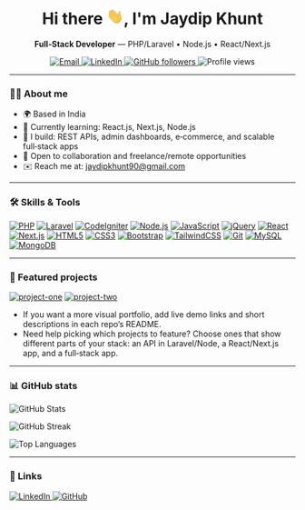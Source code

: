 <h1 align="center">Hi there <img src="https://raw.githubusercontent.com/ABSphreak/ABSphreak/master/gifs/Hi.gif" width="30">, I'm Jaydip Khunt</h1>

<p align="center">
  <b>Full‑Stack Developer</b> — PHP/Laravel • Node.js • React/Next.js
</p>

<p align="center">
  <a href="mailto:jaydipkhunt90@gmail.com">
    <img alt="Email" src="https://img.shields.io/badge/Email-jaydipkhunt90%40gmail.com-EA4335?style=for-the-badge&logo=gmail&logoColor=white">
  </a>
  <a href="https://www.linkedin.com/in/jaydip-khunt-658697142/" target="_blank" rel="noreferrer">
    <img alt="LinkedIn" src="https://img.shields.io/badge/LinkedIn-Jaydip%20Khunt-0A66C2?style=for-the-badge&logo=linkedin&logoColor=white">
  </a>
  <a href="https://github.com/jaydip-khunt?tab=followers" target="_blank" rel="noreferrer">
    <img alt="GitHub followers" src="https://img.shields.io/github/followers/jaydip-khunt?label=Follow&style=for-the-badge&logo=github">
  </a>
  <img alt="Profile views" src="https://komarev.com/ghpvc/?username=jaydip-khunt&style=for-the-badge&color=blueviolet&label=Profile+Views">
</p>

---

### 👨‍💻 About me
- 🌍 Based in India
- 🧠 Currently learning: React.js, Next.js, Node.js
- 💼 I build: REST APIs, admin dashboards, e‑commerce, and scalable full‑stack apps
- 🤝 Open to collaboration and freelance/remote opportunities
- ✉️ Reach me at: <a href="mailto:jaydipkhunt90@gmail.com">jaydipkhunt90@gmail.com</a>

---

### 🛠️ Skills & Tools
<p align="left">
  <a href="https://www.php.net/" target="_blank" rel="noreferrer"><img src="https://raw.githubusercontent.com/danielcranney/readme-generator/main/public/icons/skills/php-colored.svg" width="36" height="36" alt="PHP" /></a>
  <a href="https://laravel.com/" target="_blank" rel="noreferrer"><img src="https://raw.githubusercontent.com/danielcranney/readme-generator/main/public/icons/skills/laravel-colored.svg" width="36" height="36" alt="Laravel" /></a>
  <a href="https://codeigniter.com/" target="_blank" rel="noreferrer"><img src="https://codeigniter.com/assets/icons/44521256.png" width="36" height="36" alt="CodeIgniter" /></a>
  <a href="https://nodejs.org/en" target="_blank" rel="noreferrer"><img src="https://raw.githubusercontent.com/danielcranney/readme-generator/main/public/icons/skills/nodejs-colored.svg" width="36" height="36" alt="Node.js" /></a>
  <a href="https://developer.mozilla.org/en-US/docs/Web/JavaScript" target="_blank" rel="noreferrer"><img src="https://raw.githubusercontent.com/danielcranney/readme-generator/main/public/icons/skills/javascript-colored.svg" width="36" height="36" alt="JavaScript" /></a>
  <a href="https://jquery.com/" target="_blank" rel="noreferrer"><img src="https://raw.githubusercontent.com/danielcranney/readme-generator/main/public/icons/skills/jquery-colored.svg" width="36" height="36" alt="jQuery" /></a>
  <a href="https://reactjs.org/" target="_blank" rel="noreferrer"><img src="https://raw.githubusercontent.com/danielcranney/readme-generator/main/public/icons/skills/react-colored.svg" width="36" height="36" alt="React" /></a>
  <a href="https://nextjs.org/" target="_blank" rel="noreferrer"><img src="https://raw.githubusercontent.com/danielcranney/readme-generator/main/public/icons/skills/nextjs-colored.svg" width="36" height="36" alt="Next.js" /></a>
  <a href="https://developer.mozilla.org/en-US/docs/Glossary/HTML5" target="_blank" rel="noreferrer"><img src="https://raw.githubusercontent.com/danielcranney/readme-generator/main/public/icons/skills/html5-colored.svg" width="36" height="36" alt="HTML5" /></a>
  <a href="https://www.w3.org/TR/CSS/#css" target="_blank" rel="noreferrer"><img src="https://raw.githubusercontent.com/danielcranney/readme-generator/main/public/icons/skills/css3-colored.svg" width="36" height="36" alt="CSS3" /></a>
  <a href="https://getbootstrap.com/" target="_blank" rel="noreferrer"><img src="https://raw.githubusercontent.com/danielcranney/readme-generator/main/public/icons/skills/bootstrap-colored.svg" width="36" height="36" alt="Bootstrap" /></a>
  <a href="https://tailwindcss.com/" target="_blank" rel="noreferrer"><img src="https://raw.githubusercontent.com/danielcranney/readme-generator/main/public/icons/skills/tailwindcss-colored.svg" width="36" height="36" alt="TailwindCSS" /></a>
  <a href="https://git-scm.com/" target="_blank" rel="noreferrer"><img src="https://www.vectorlogo.zone/logos/git-scm/git-scm-icon.svg" width="36" height="36" alt="Git" /></a>
  <a href="https://www.mysql.com/" target="_blank" rel="noreferrer"><img src="https://raw.githubusercontent.com/danielcranney/readme-generator/main/public/icons/skills/mysql-colored.svg" width="36" height="36" alt="MySQL" /></a>
  <a href="https://www.mongodb.com/" target="_blank" rel="noreferrer"><img src="https://raw.githubusercontent.com/danielcranney/readme-generator/main/public/icons/skills/mongodb-colored.svg" width="36" height="36" alt="MongoDB" /></a>
</p>

---

### 🚀 Featured projects
<p>
  <!-- Replace repo names below with your actual repositories -->
  <a href="https://github.com/jaydip-khunt/project-one"><img src="https://github-readme-stats.vercel.app/api/pin/?username=jaydip-khunt&repo=project-one&theme=tokyonight&hide_border=true" alt="project-one"></a>
  <a href="https://github.com/jaydip-khunt/project-two"><img src="https://github-readme-stats.vercel.app/api/pin/?username=jaydip-khunt&repo=project-two&theme=tokyonight&hide_border=true" alt="project-two"></a>
</p>

- If you want a more visual portfolio, add live demo links and short descriptions in each repo’s README.
- Need help picking which projects to feature? Choose ones that show different parts of your stack: an API in Laravel/Node, a React/Next.js app, and a full‑stack app.

---

### 📊 GitHub stats
<p>
  <picture>
    <source media="(prefers-color-scheme: dark)" srcset="https://github-readme-stats.vercel.app/api?username=jaydip-khunt&show_icons=true&theme=tokyonight&hide_border=true">
    <source media="(prefers-color-scheme: light)" srcset="https://github-readme-stats.vercel.app/api?username=jaydip-khunt&show_icons=true&theme=default&hide_border=true">
    <img alt="GitHub Stats" src="https://github-readme-stats.vercel.app/api?username=jaydip-khunt&show_icons=true&theme=default&hide_border=true">
  </picture>
</p>

<p>
  <picture>
    <source media="(prefers-color-scheme: dark)" srcset="https://streak-stats.demolab.com?user=jaydip-khunt&theme=tokyonight&hide_border=true">
    <source media="(prefers-color-scheme: light)" srcset="https://streak-stats.demolab.com?user=jaydip-khunt&theme=default&hide_border=true">
    <img alt="GitHub Streak" src="https://streak-stats.demolab.com?user=jaydip-khunt&theme=default&hide_border=true">
  </picture>
</p>

<p>
  <picture>
    <source media="(prefers-color-scheme: dark)" srcset="https://github-readme-stats.vercel.app/api/top-langs/?username=jaydip-khunt&layout=compact&langs_count=8&theme=tokyonight&hide_border=true">
    <source media="(prefers-color-scheme: light)" srcset="https://github-readme-stats.vercel.app/api/top-langs/?username=jaydip-khunt&layout=compact&langs_count=8&theme=default&hide_border=true">
    <img alt="Top Languages" src="https://github-readme-stats.vercel.app/api/top-langs/?username=jaydip-khunt&layout=compact&langs_count=8&theme=default&hide_border=true">
  </picture>
</p>

---

### 🔗 Links
<p align="left">
  <a href="https://www.linkedin.com/in/jaydip-khunt-658697142/" target="_blank" rel="noreferrer">
    <img src="https://raw.githubusercontent.com/danielcranney/readme-generator/main/public/icons/socials/linkedin.svg" width="32" height="32" alt="LinkedIn" />
  </a>
  <a href="https://www.github.com/jaydip-khunt" target="_blank" rel="noreferrer">
    <img src="https://raw.githubusercontent.com/danielcranney/readme-generator/main/public/icons/socials/github.svg" width="32" height="32" alt="GitHub" />
  </a>
</p>

<!--
Tips:
- Keep your pinned projects updated with clear READMEs, tech stacks, and screenshots.
- Add a "Resume" link if you have one hosted on GDrive or your website.
- Consider adding a "Now" section to show what you’re actively working on.
-->

